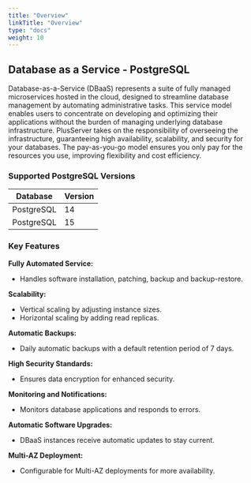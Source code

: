 ```yaml
---
title: "Overview"
linkTitle: "Overview"
type: "docs"
weight: 10
---
```


## Database as a Service - PostgreSQL

Database-as-a-Service (DBaaS) represents a suite of fully managed microservices hosted in the cloud, designed to streamline database management by automating administrative tasks. This service model enables users to concentrate on developing and optimizing their applications without the burden of managing underlying database infrastructure. PlusServer takes on the responsibility of overseeing the infrastructure, guaranteeing high availability, scalability, and security for your databases. The pay-as-you-go model ensures you only pay for the resources you use, improving flexibility and cost efficiency.

### Supported PostgreSQL Versions

| Database   | Version |
|------------|---------|
| PostgreSQL | 14      |
| PostgreSQL | 15      |

### Key Features  

**Fully Automated Service:**

- Handles software installation, patching, backup and backup-restore.

**Scalability:**

- Vertical scaling by adjusting instance sizes.
- Horizontal scaling by adding read replicas.

**Automatic Backups:**

- Daily automatic backups with a default retention period of 7 days.

**High Security Standards:**

- Ensures data encryption for enhanced security.

**Monitoring and Notifications:**

- Monitors database applications and responds to errors.

**Automatic Software Upgrades:**

- DBaaS instances receive automatic updates to stay current.

**Multi-AZ Deployment:**

- Configurable for Multi-AZ deployments for more availability.
